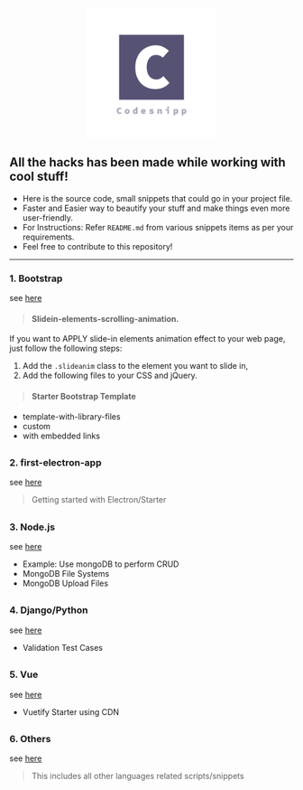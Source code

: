<p align="center" ><a href="https://github.com/purveshmakode24/snippets" target="_blank" rel="noopener noreferrer"><img width="230" src="assets/logo/codesnipp-logo.png" alt="system monitor logo"></a></p>
<h2>All the hacks has been made while working with cool stuff!</h2>

- Here is the source code, small snippets that could go in your project file.
- Faster and Easier way to beautify your stuff and make things even more user-friendly.
- For Instructions: Refer `README.md` from various snippets items as per your requirements. 
- Feel free to contribute to this repository!
-----------------------------------------------------

### 1. Bootstrap
see [here](https://github.com/purveshmakode24/Codesnipp/tree/master/1.%20Bootstrap)

> #### Slidein-elements-scrolling-animation.

If you want to APPLY slide-in elements animation effect to your web page, just follow the following steps:

1. Add the `.slideanim` class to the element you want to slide in, 
2. Add the following files to your CSS and jQuery. 

> #### Starter Bootstrap Template

* template-with-library-files
* custom
* with embedded links
<h2></h2>

### 2. first-electron-app
see [here](https://github.com/purveshmakode24/Codesnipp/tree/master/2.%20first-electron-app)
> Getting started with Electron/Starter 
<h2></h2>

### 3. Node.js
see [here](https://github.com/purveshmakode24/Codesnipp/tree/master/3.%20Node.js)

* Example: Use mongoDB to perform CRUD
* MongoDB File Systems
* MongoDB Upload Files 
<h2></h2>

### 4. Django/Python
see [here](https://github.com/purveshmakode24/Codesnipp/tree/developing/4.%20Django/validation-testcase-1-django-mysql)

* Validation Test Cases
<h2></h2>

### 5. Vue
see [here](https://github.com/purveshmakode24/Codesnipp/tree/developing/5.%20Vue)

* Vuetify Starter using CDN
<h2></h2>

### 6. Others
see [here](https://github.com/purveshmakode24/Codesnipp/tree/master/6.%20Others)
> This includes all other languages related scripts/snippets
